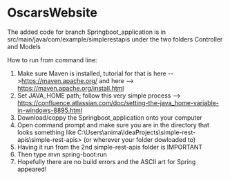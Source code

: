 # OscarsWebsite
 The added code for branch Springboot_application is in src/main/java/com/example/simplerestapis under the two folders Controller and Models
 
 How to run from command line:
 1. Make sure Maven is installed, tutorial for that is here -->https://maven.apache.org/ and here --> https://maven.apache.org/install.html
 2. Set JAVA_HOME path; follow this very simple process --> https://confluence.atlassian.com/doc/setting-the-java_home-variable-in-windows-8895.html
 3. Download/coppy the Springboot_application onto your computer
 4. Open command prompt and make sure you are in the directory that looks something like C:\Users\anima\IdeaProjects\simple-rest-apis\simple-rest-apis>
        (or wherever your folder dowloaded to)
 5. Having it run from the 2nd simple-rest-apis folder is IMPORTANT
 4. Then type mvn spring-boot:run
 5. Hopefully there are no build errors and the ASCII art for Spring appeared!
